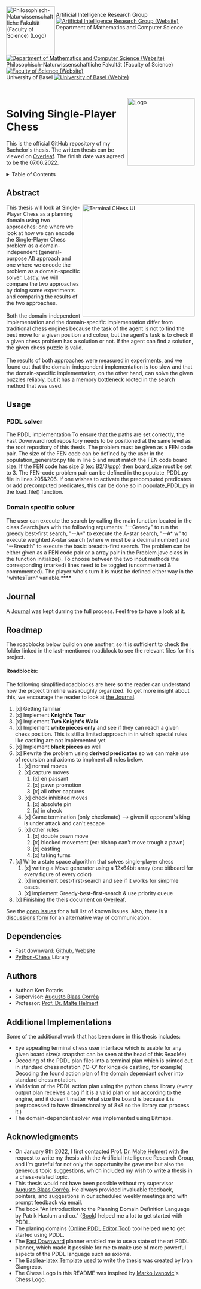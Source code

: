 <img width="130" align="left" src="https://webmo.ch/wp-content/uploads/2022/03/csm_fakulogo_372ebdb784-2.png" alt="Philosophisch-Naturwissenschaftliche Fakultät (Faculty of Science) (Logo)">

Artificial Intelligence Research Group [![Artificial Intelligence Research Group (Website)](https://webmo.ch/wp-content/uploads/2022/03/External_Link_Logo.png)][AI Group]<br>
Department of Mathematics and Computer Science [![Department of Mathematics and Computer Science (Website)](https://webmo.ch/wp-content/uploads/2022/03/External_Link_Logo.png)][dmi]<br>
Philosophisch-Naturwissenschaftliche Fakultät (Faculty of Science) [![Faculty of Science (Website)](https://webmo.ch/wp-content/uploads/2022/03/External_Link_Logo.png)][philnat]<br>
University of Basel [![University of Basel (Webite)](https://webmo.ch/wp-content/uploads/2022/03/External_Link_Logo.png)][unibas]<br><br><br>

<img width="180" align="right" src="https://webmo.ch/wp-content/uploads/2022/03/logo-4-1.png" alt="Logo">

# Solving Single-Player Chess

This is the official GitHub repository of my Bachelor's thesis. The written thesis can be viewed on [Overleaf](https://www.overleaf.com/read/hzkvjknryssm). The finish date was agreed to be the 07.06.2022.

<!-- TABLE OF CONTENTS -->
<details>
  <summary>Table of Contents</summary>
  <ol>
    <li><a href="#abstract">Abstract</a></li>
    <li><a href="#journal">Journal</a></li>
    <li><a href="#roadmap">Roadmap</a></li>
    <li><a href="#dependencies">Dependencies</a></li>
    <li><a href="#authors">Authors</a></li>
    <li><a href="#acknowledgments">Acknowledgments</a></li>
    <li><a href="#additional">Additional Implementations</a></li>
    
  </ol>
</details>

<!-- Abstract -->
## Abstract

<img width="300" align="right" src="https://webmo.ch/wp-content/uploads/2022/03/Screenshot-from-2022-03-04-15-52-21.png" alt="Terminal CHess UI">
This thesis will look at Single-Player Chess as a planning domain using two approaches: one where we look at how we can encode the Single-Player Chess problem as a domain-independent (general-purpose AI) approach and one where we encode the problem as a domain-specific solver. Lastly, we will compare the two approaches by doing some experiments and comparing the results of the two approaches.<br><br>
Both the domain-independent implementation and the domain-specific implementation differ from traditional chess engines because the task of the agent is not to find the best move for a given position and colour, but the agent's task is to check if a given chess problem has a solution or not. If the agent can find a solution, the given chess puzzle is valid.<br><br>
The results of both approaches were measured in experiments, and we found out that the domain-independent implementation is too slow and that the domain-specific implementation, on the other hand, can solve the given puzzles reliably, but it has a memory bottleneck rooted in the search method that was used.
<br clear="right"/>

## Usage
### PDDL solver
The PDDL implementation To ensure that the paths are set correctly, the Fast Downward root repository needs to be positioned at the same level as the root repository of this thesis. The problem must be given as a FEN code pair. The size of the FEN code can be defined by the user in the population_generator.py file in line 5 and must match the FEN code board size. If the FEN code has size 3 (ex: B2/3/ppp) then board_size must be set to 3. The FEN-code problem pair can be defined in the populate_PDDL.py file in lines 205&206. If one wishes to activate the precomputed predicates or add precomputed predicates, this can be done so in populate_PDDL.py in the load_file() function.
### Domain specific solver
The user can execute the search by calling the main function located in the class Search.java with the following arguments: "--Greedy" to run the greedy best-first search, "--A*" to execute the A-star search, "--A* w" to execute weighted A-star search (where w must be a decimal number) and "--Breadth" to execute the basic breadth-first search. The problem can be either given as a FEN code pair or a array pair in the Problem.jave class in the function initialize(). To choose between the two input methods the corresponding (marked) lines need to be toggled (uncommented & commmented). The player who's turn it is must be defined either way in the "whitesTurn" variable.****

<!-- Journal -->
## Journal

A [Journal](Journal.md) was kept durring the full process. Feel free to have a look at it.

<!-- ROADMAP -->
## Roadmap

The roadblocks below build on one another, so it is sufficient to check the folder linked in the last-mentioned roadblock to see the relevant files for this project.

<!-- ROADBLOCKS -->
#### Roadblocks: 

The following simplified roadblocks are here so the reader can understand how the project timeline was roughly organized. To get more insight about this, we encourage the reader to look at [the Journal](Journal.md).
1. [x] Getting familiar
2. [x] Implement **Knight's Tour** 
3. [x] Implement **Two Knight's Walk** 
4. [x] Implement **white pieces only** and see if they can reach a given chess position. This is still a limited approach in in which special rules like castling are not implemented yet
5. [x] Implement **black pieces** as well
6. [x] Rewrite the problem using **derived predicates** so we can make use of recursion and axioms to implment all rules below.
   1. [x] normal moves
   2. [x] capture moves
      1. [x] en passant
      2. [x] pawn promotion
      3. [x] all other captures
   3. [x] check inhibited moves
      1. [x] absolute pin
      2. [x] in check
   4. [x] Game termination (only checkmate) --> given if opponent's king is under attack and can't escape
   5. [x] other rules
      1. [x] double pawn move 
      2. [x] blocked movement (ex: bishop can't move trough a pawn)
      3. [x] castling
      4. [x] taking turns
7. [x] Write a state space algorithm that solves single-player chess
   1. [x] writing a Move generator using a 12x64bit array (one bitboard for every figure of every color)
   2. [x] implement best-first-search and see if  it works for simpmle cases.
   3. [x] implement Greedy-best-first-search & use priority queue
8. [x] Finishing the theis document on [Overleaf](https://www.overleaf.com/read/hzkvjknryssm).

See the [open issues](https://github.com/kentaris/Bachelor-Thesis_Single-Player-Chess/issues) for a full list of known issues.
Also, there is a [discussions form](https://github.com/kentaris/Bachelor-Thesis_Single-Player-Chess/discussions/) for an alternative way of communication.

<!-- Requirements -->
## Dependencies

* Fast downward: [Github](https://github.com/aibasel/downward), [Website](https://www.fast-downward.org/) 
* [Python-Chess](https://python-chess.readthedocs.io/en/latest/) Library

<!-- Authors -->
## Authors

* Author: Ken Rotaris<br>
* Supervisor: [Augusto Blaas Corrêa](https://ai.dmi.unibas.ch/people/correa/)
* Professor: [Prof. Dr. Malte Helmert](https://ai.dmi.unibas.ch/people/helmert)

## Additional Implementations
Some of the additional work that has been done in this thesis includes:
 - Eye appealing terminal chess user interface which is usable for any given board size(a snapshot can be seen at the head of this ReadMe)
 - Decoding of the PDDL plan files into a terminal plan which is printed out in standard chess notation ('O-O' for kingside castling, for example)
 Decoding the found action plan of the domain dependant solver into standard chess notation.
 - Validation of the PDDL action plan using the python chess library (every output plan receives a tag if it is a valid plan or not according to the engine, and it doesn't matter what size the board is because it is preprocessed to have dimensionality of 8x8 so the library can process it.)
 - The domain-dependent solver was implemented using Bitmaps.

<!-- Acknowledgments -->
## Acknowledgments
* On January 9th 2022, I first contacted [Prof. Dr. Malte Helmert](https://ai.dmi.unibas.ch/people/helmert) with the request to write my thesis with the Artificial Intelligence Research Group, and I’m grateful for not only the opportunity he gave me but also the generous topic suggestions, which included my wish to write a thesis in a chess-related topic.
* This thesis would not have been possible without my supervisor [Augusto Blaas Corrêa](https://ai.dmi.unibas.ch/people/correa/). He always provided invaluable feedback, pointers, and suggestions in our scheduled weekly meetings and with prompt feedback via email.
* The book "An Introduction to the Planning Domain Deﬁnition Language by Patrik Haslum and co." ([Book](https://www.morganclaypool.com/doi/abs/10.2200/S00900ED2V01Y201902AIM042)) helped me a lot to get started with PDDL.
* The planing.domains ([Online PDDL Editor Tool](http://planning.domains/)) tool helped me to get started using PDDL.
* The [Fast Downward](https://github.com/aibasel/downward) planner enabled me to use a state of the art PDDL planner, which made it possible for me to make use of more powerful aspects of the PDDL language such as axioms.
* The [Basilea-latex Template](https://github.com/ivangiangreco/basilea-latex) used to write the thesis was created by Ivan Giangreco.
* The Chess Logo in this README was inspired by [Marko Ivanovic](https://dribbble.com/shots/14950766/attachments/6667952?mode=media)'s Chess Logo.

[AI Group]: https://ai.dmi.unibas.ch/
[dmi]: https://dmi.unibas.ch/en/
[philnat]: https://philnat.unibas.ch/
[unibas]: https://www.unibas.ch/
[1_First_attempt]: https://github.com/kentaris/Bachelor-Thesis_Single-Player-Chess/tree/main/Bachelorarbeit/Stages/1_First_attempt
[2_Knights Tour]: https://github.com/kentaris/Bachelor-Thesis_Single-Player-Chess/tree/main/Bachelorarbeit/Stages/2_Knights_Tour
[3_Two Knights Tour]: https://github.com/kentaris/Bachelor-Thesis_Single-Player-Chess/tree/main/Bachelorarbeit/Stages/3_Two_Knights_Tour
[4_White_Pieces_limitated]: https://github.com/kentaris/Bachelor-Thesis_Single-Player-Chess/tree/main/Bachelorarbeit/Stages/4_White_Pieces_limitated
[5_white&black_limitated]: https://github.com/kentaris/Bachelor-Thesis_Single-Player-Chess/tree/main/Bachelorarbeit/Stages/5_white&black_limitated
[6_all_rules_implemented]: https://github.com/kentaris/Bachelor-Thesis_Single-Player-Chess/tree/main/Bachelorarbeit/Stages/6_all_rules_implemented
